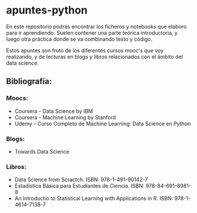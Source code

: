 # apuntes-python

En este repositorio podrás encontrar los ficheros y notebooks que elaboro para ir aprendiendo. Suelen contener una parte teórica introductoria, y luego otra práctica donde se va combinando texto y código.

Estos apuntes son fruto de los diferentes cursos mooc's que voy realizando, y de lecturas en blogs y libros relacionados con el ámbito del data science.

## Bibliografía:

### Moocs:
- Coursera - Data Science by IBM
- Coursera - Machine Learning by Stanford
- Udemy - Curso Completo de Machine Learning: Data Science en Python

### Blogs:
- Towards Data Science

### Libros:

- Data Science from Scractch. ISBN: 978-1-491-90142-7
- Estadística Básica para Estudiantes de Ciencia. ISBN: 978-84-691-8981-8
- An Introductio to Statistical Learning with Applications in R. ISBN: 978-1-4614-7138-7
